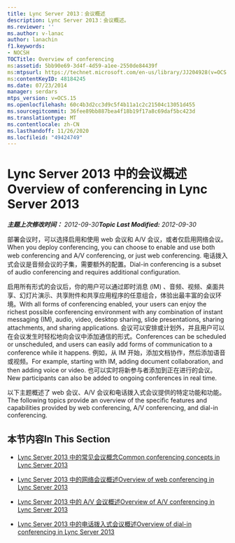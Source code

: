 ```yaml
---
title: Lync Server 2013：会议概述
description: Lync Server 2013：会议概述。
ms.reviewer: ''
ms.author: v-lanac
author: lanachin
f1.keywords:
- NOCSH
TOCTitle: Overview of conferencing
ms:assetid: 5bb90e69-3d4f-4d59-a1ee-2550de84439f
ms:mtpsurl: https://technet.microsoft.com/en-us/library/JJ204928(v=OCS.15)
ms:contentKeyID: 48184245
ms.date: 07/23/2014
manager: serdars
mtps_version: v=OCS.15
ms.openlocfilehash: 60c4b3d2cc3d9c5f4b11a1c2c21504c13051d455
ms.sourcegitcommit: 36fee89bb887bea4f18b19f17a8c69daf5bc423d
ms.translationtype: MT
ms.contentlocale: zh-CN
ms.lasthandoff: 11/26/2020
ms.locfileid: "49424749"
---
```

# <a name="overview-of-conferencing-in-lync-server-2013"></a><span data-ttu-id="e0bcb-103">Lync Server 2013 中的会议概述</span><span class="sxs-lookup"><span data-stu-id="e0bcb-103">Overview of conferencing in Lync Server 2013</span></span>

<div data-xmlns="http://www.w3.org/1999/xhtml">

<div class="topic" data-xmlns="http://www.w3.org/1999/xhtml" data-msxsl="urn:schemas-microsoft-com:xslt" data-cs="https://msdn.microsoft.com/">

<div data-asp="https://msdn2.microsoft.com/asp">



</div>

<div id="mainSection">

<div id="mainBody"><span data-ttu-id="e0bcb-104">

<span> </span></span><span class="sxs-lookup"><span data-stu-id="e0bcb-104">

<span> </span></span></span>

<span data-ttu-id="e0bcb-105">_**主题上次修改时间：** 2012-09-30_</span><span class="sxs-lookup"><span data-stu-id="e0bcb-105">_**Topic Last Modified:** 2012-09-30_</span></span>

<span data-ttu-id="e0bcb-106">部署会议时，可以选择启用和使用 web 会议和 A/V 会议，或者仅启用网络会议。</span><span class="sxs-lookup"><span data-stu-id="e0bcb-106">When you deploy conferencing, you can choose to enable and use both web conferencing and A/V conferencing, or just web conferencing.</span></span> <span data-ttu-id="e0bcb-107">电话拨入式会议是音频会议的子集，需要额外的配置。</span><span class="sxs-lookup"><span data-stu-id="e0bcb-107">Dial-in conferencing is a subset of audio conferencing and requires additional configuration.</span></span>

<span data-ttu-id="e0bcb-108">启用所有形式的会议后，你的用户可以通过即时消息 (IM) 、音频、视频、桌面共享、幻灯片演示、共享附件和共享应用程序的任意组合，体验出最丰富的会议环境。</span><span class="sxs-lookup"><span data-stu-id="e0bcb-108">With all forms of conferencing enabled, your users can enjoy the richest possible conferencing environment with any combination of instant messaging (IM), audio, video, desktop sharing, slide presentations, sharing attachments, and sharing applications.</span></span> <span data-ttu-id="e0bcb-109">会议可以安排或计划外，并且用户可以在会议发生时轻松地向会议中添加通信的形式。</span><span class="sxs-lookup"><span data-stu-id="e0bcb-109">Conferences can be scheduled or unscheduled, and users can easily add forms of communication to a conference while it happens.</span></span> <span data-ttu-id="e0bcb-110">例如，从 IM 开始，添加文档协作，然后添加语音或视频。</span><span class="sxs-lookup"><span data-stu-id="e0bcb-110">For example, starting with IM, adding document collaboration, and then adding voice or video.</span></span> <span data-ttu-id="e0bcb-111">也可以实时将新参与者添加到正在进行的会议。</span><span class="sxs-lookup"><span data-stu-id="e0bcb-111">New participants can also be added to ongoing conferences in real time.</span></span>

<span data-ttu-id="e0bcb-112">以下主题概述了 web 会议、A/V 会议和电话拨入式会议提供的特定功能和功能。</span><span class="sxs-lookup"><span data-stu-id="e0bcb-112">The following topics provide an overview of the specific features and capabilities provided by web conferencing, A/V conferencing, and dial-in conferencing.</span></span>

<div>

## <a name="in-this-section"></a><span data-ttu-id="e0bcb-113">本节内容</span><span class="sxs-lookup"><span data-stu-id="e0bcb-113">In This Section</span></span>

  - [<span data-ttu-id="e0bcb-114">Lync Server 2013 中的常见会议概念</span><span class="sxs-lookup"><span data-stu-id="e0bcb-114">Common conferencing concepts in Lync Server 2013</span></span>](lync-server-2013-common-conferencing-concepts.md)

  - [<span data-ttu-id="e0bcb-115">Lync Server 2013 中的网络会议概述</span><span class="sxs-lookup"><span data-stu-id="e0bcb-115">Overview of web conferencing in Lync Server 2013</span></span>](lync-server-2013-web-conferencing-overview.md)

  - [<span data-ttu-id="e0bcb-116">Lync Server 2013 中的 A/V 会议概述</span><span class="sxs-lookup"><span data-stu-id="e0bcb-116">Overview of A/V conferencing in Lync Server 2013</span></span>](lync-server-2013-a-v-conferencing-overview.md)

  - [<span data-ttu-id="e0bcb-117">Lync Server 2013 中的电话拨入式会议概述</span><span class="sxs-lookup"><span data-stu-id="e0bcb-117">Overview of dial-in conferencing in Lync Server 2013</span></span>](lync-server-2013-dial-in-conferencing-overview.md)

<span data-ttu-id="e0bcb-118"></div>

</div>

<span> </span>

</div>

</div>

</span><span class="sxs-lookup"><span data-stu-id="e0bcb-118"></div>

</div>

<span> </span>

</div>

</div>

</span></span></div>


